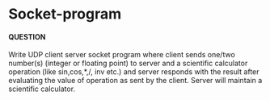
# Socket-program

#### QUESTION

Write UDP client server socket program where client sends one/two number(s) (integer or floating point) to server and a scientific calculator operation (like sin,cos,*,/, inv etc.) and server responds with the result after evaluating the value of operation as sent by the client. Server will maintain a scientific calculator.
   

